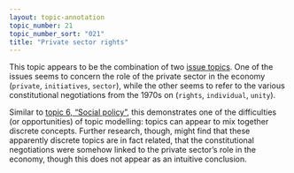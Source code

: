 ```yaml
---
layout: topic-annotation
topic_number: 21
topic_number_sort: "021"
title: "Private sector rights"
---
```


This topic appears to be the combination of two [issue topics](/discussion/#types-of-topics). One of the issues seems to concern the role of the private sector in the economy (`private`, `initiatives`, `sector`), while the other seems to refer to the various constitutional negotiations from the 1970s on (`rights`, `individual`, `unity`).

Similar to [topic 6, “Social policy”](/topics/6-health-communities-children/), this demonstrates one of the difficulties (or opportunities) of topic modelling: topics can appear to mix together discrete concepts. Further research, though, might find that these apparently discrete topics are in fact related, that the constitutional negotiations were somehow linked to the private sector’s role in the economy, though this does not appear as an intuitive conclusion.